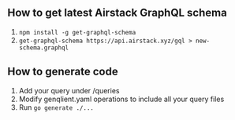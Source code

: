 ## How to get latest Airstack GraphQL schema

1. `npm install -g get-graphql-schema`
2. `get-graphql-schema https://api.airstack.xyz/gql > new-schema.graphql`

## How to generate code

1. Add your query under /queries
2. Modify genqlient.yaml operations to include all your query files
3. Run `go generate ./...`


